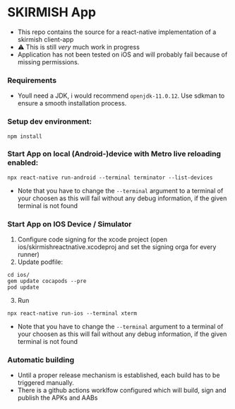 # SKIRMISH App

- This repo contains the source for a react-native implementation of a skirmish client-app
- :warning: This is still _very_ much work in progress
- Application has not been tested on iOS and will probably fail because of missing permissions.

### Requirements

- Youll need a JDK, i would recommend `openjdk-11.0.12`. Use sdkman to ensure a smooth installation process.

### Setup dev environment:

```
npm install
```

### Start App on local (Android-)device with Metro live reloading enabled:

```
npx react-native run-android --terminal terminator --list-devices
```

- Note that you have to change the `--terminal` argument to a terminal of your choosen as this will fail without any debug information, if the given terminal is not found

### Start App on IOS Device / Simulator

1. Configure code signing for the xcode project (open ios/skirmishreactnative.xcodeproj and set the signing orga for every runner)
2. Update podfile:

```
cd ios/
gem update cocapods --pre
pod update
```

3. Run

```
npx react-native run-ios --terminal xterm
```

- Note that you have to change the `--terminal` argument to a terminal of your choosen as this will fail without any debug information, if the given terminal is not found

### Automatic building

- Until a proper release mechanism is established, each build has to be triggered manually.
- There is a github actions worklfow configured which will build, sign and publish the APKs and AABs
